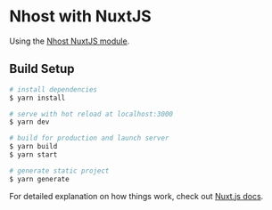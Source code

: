 # Nhost with NuxtJS

Using the [Nhost NuxtJS module](https://github.com/nhost/nuxt-nhost-module).

## Build Setup

```bash
# install dependencies
$ yarn install

# serve with hot reload at localhost:3000
$ yarn dev

# build for production and launch server
$ yarn build
$ yarn start

# generate static project
$ yarn generate
```

For detailed explanation on how things work, check out [Nuxt.js docs](https://nuxtjs.org).
